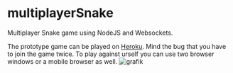 # multiplayerSnake
Multiplayer Snake game using NodeJS and Websockets.

The prototype game can be played on 
[Heroku](http://achtung.herokuapp.com/).
Mind the bug that you have to join the game twice. To play against urself you can use two browser windows or a mobile browser as well.
![grafik](https://user-images.githubusercontent.com/75590579/167872670-e5a38d24-fffb-4fe1-a475-9882b3ef7e4d.png)
